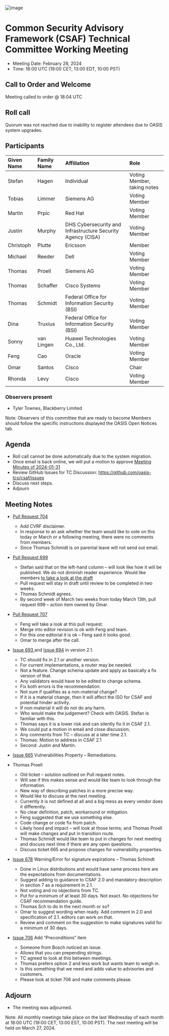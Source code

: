 ![image](https://user-images.githubusercontent.com/1690898/139102180-5c1e2583-14f1-4f58-ab2b-9e3807ed529c.png)

# Common Security Advisory Framework (CSAF) Technical Committee Working Meeting

- Meeting Date: February 28, 2024
- Time: 18:00 UTC (19:00 CET, 13:00 EDT, 10:00 PST)

## Call to Order and Welcome

Meeting called to order @ 18:04 UTC

## Roll call

Quorum was not reached due to inability to register attendees due to OASIS system upgrades.

## Participants

| Given Name | Family Name | Affiliation                                                 | Role                        |
|:-----------|:------------|:------------------------------------------------------------|:----------------------------|
| Stefan     | Hagen       | Individual                                                  | Voting Member, taking notes |
| Tobias     | Limmer      | Siemens AG                                                  | Voting Member               |
| Martin     | Prpic       | Red Hat                                                     | Voting Member               |
| Justin     | Murphy      | DHS Cybersecurity and Infrastructure Security Agency (CISA) | Voting Member               |
| Christoph  | Plutte      | Ericsson                                                    | Member                      |
| Michael    | Reeder      | Dell                                                        | Voting Member               |
| Thomas     | Proell      | Siemens AG                                                  | Voting Member               |
| Thomas     | Schaffer    | Cisco Systems                                               | Voting Member               |
| Thomas     | Schmidt     | Federal Office for Information Security (BSI)               | Voting Member               |
| Dina       | Truxius     | Federal Office for Information Security (BSI)               | Voting Member               |
| Sonny      | van Lingen  | Huawei Technologies Co., Ltd.                               | Voting Member               |
| Feng       | Cao         | Oracle                                                      | Voting Member               |
| Omar       | Santos      | Cisco                                                       | Chair                       |
| Rhonda     | Levy        | Cisco                                                       | Voting Member               |


### Observers present

- Tyler Townes, Blackberry Limited

Note: Observers of this committee that are ready to become Members should follow the specific instructions displayed the OASIS Open Notices tab.

## Agenda

- Roll call cannot be done automatically due to the system migration.
- Once email is back online, we will put a motion to approve [Meeting Minutes of 2024-01-31](https://github.com/oasis-tcs/csaf/blob/master/meeting_minutes/2024/2024-01-31.md)
- Review GitHub Issues for TC Discussion:  https://github.com/oasis-tcs/csaf/issues
- Discuss next steps.
- Adjourn


## Meeting Notes

- [Pull Request 704](https://github.com/oasis-tcs/csaf/pull/704) 
  - Add CVRF disclaimer.
  - In response to an ask whether the team would like to vote on this today or March or a following meeting, there were no comments from members. 
  - Since Thomas Schmidt is on parental leave will not send out email. 

- [Pull Request 699](https://github.com/oasis-tcs/csaf/pull/699)
  - Stefan said that on the left-hand column – will look like how it will be published.  We do not diminish reader experience.  Would like members [to take a look at the draft](https://github.com/oasis-tcs/csaf/blob/editor-revision-2024-02-28/csaf_2.1/prose/share/csaf-v2.1-draft.md)
  - Pull request will stay in draft until review to be completed in two weeks.  
  - Thomas Schmidt agrees. 
  - By second week of March two weeks from today March 13th, pull request 699 – action item owned by Omar.

- [Pull Request 707](https://github.com/oasis-tcs/csaf/pull/707)  
  - Feng will take a look at this pull request.  
  - Merge into editor revision is ok with Feng and team.  
  - For this one editorial it is ok – Feng said it looks good.  
  - Omar to merge after the call. 

 
- [Issue 693 ](https://github.com/oasis-tcs/csaf/issues/693) and [Issue 694](https://github.com/oasis-tcs/csaf/issues/694) in version 2.1.
  - TC should fix in 2.1 or another version.
  - For current implementations, a router <!-- Just marking here that this makes no sense to me. Maybe it should refer to an errata? --> may be needed.
  - Not a feature. Change schema update and apply as basically a fix version of that. 
  - Any validators would have to be edited to change schema.  
  - Fix both errors is the recommendation. 
  - Not sure if qualifies as a non-material change?
  - If it is a material change, then it will affect the ISO for CSAF and potential hinder activity.  
  - If non-material it will do not do any harm.  
  - Who would make the judgement?  Check with OASIS.  Stefan is familiar with this.  
  - Thomas says it is a lower risk and can silently fix it in CSAF 2.1. 
  - We could put a motion in email and close discussion.  
  - Any comments from TC – discuss at a later time 2.1.  
  - Thomas: Motion to address in CSAF 2.1
  - Second: Justin and Martin.

- [Issue 665](https://github.com/oasis-tcs/csaf/issues/665) Vulnerabilities Property – Remediations.
- Thomas Proell
  - Old ticket – solution outlined on Pull request notes.  
  - Will see if this makes sense and would like team to look through the information. 
  - New way of describing patches in a more precise way.  
  - Would like to discuss at the next meeting. 
  - Currently it is not defined at all and a big mess as every vendor does it differently. 
  - No clear definition, patch, workaround or mitigation. 
  - Feng suggested that we use something else.  
  - Code change or code fix from patch.   
  - Likely hood and impact – will look at those terms; and Thomas Proell will make changes and put in transition route.  
  - Thomas Schmidt would like team to put in changes for next meeting and discuss next time if there are any open questions. 
  - Discuss ticket 665 and propose changes for vulnerability properties.

- [Issue 678](https://github.com/oasis-tcs/csaf/issues/678) Warning/Error for signature expirations – Thomas Schimdt 
  - Done in Linux distributions and would have same process here are the expectations from documentations. 
  - Suggest adding to guidance to CSAF 2.0 and mandatory description in section 7 as a requirement in 2.1. 
  - Not voting and no objections from TC.  
  - Put for a minimum of at least 30 days. Not exact. No objections for CSAF recommendation guide.  
  - Thomas Sch to do in the next month or so?
  - Omar to suggest wording when ready. Add comment in 2.0 and specification of 2.1.  editors can work on that.   
  - Review and comment on the suggestion to make signatures valid for a minimum of 30 days.


- [Issue 706](https://github.com/oasis-tcs/csaf/issues/706) Add “Preconditions” item
  - Someone from Bosch noticed an issue.  
  - Allows that you can prepending strings.
  - TC agreed to look at this between meetings.  
  - Thomas prefers option 2 and less work but wants team to weigh in. 
  - Is this something that we need and adds value to advisories and customers.  
  - Please look at ticket 706 and make comments please.  


## Adjourn

- The meeting was adjourned.

Note: All monthly meetings take place on the last Wednesday of each month at 18:00 UTC (19:00 CET, 13:00 EST, 10:00 PST).
The next meeting will be held on March 27, 2024.  
